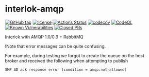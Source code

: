 # interlok-amqp

[![GitHub tag](https://img.shields.io/github/tag/adaptris/interlok-amqp.svg)](https://github.com/adaptris/interlok-amqp/tags)
[![license](https://img.shields.io/github/license/adaptris/interlok-amqp.svg)](https://github.com/adaptris/interlok-amqp/blob/develop/LICENSE)
[![Actions Status](https://github.com/adaptris/interlok-amqp/actions/workflows/gradle-publish.yml/badge.svg)](https://github.com/adaptris/interlok-amqp/actions)
[![codecov](https://codecov.io/gh/adaptris/interlok-amqp/branch/develop/graph/badge.svg)](https://codecov.io/gh/adaptris/interlok-amqp)
[![CodeQL](https://github.com/adaptris/interlok-amqp/workflows/CodeQL/badge.svg)](https://github.com/adaptris/interlok-amqp/security/code-scanning)
[![Known Vulnerabilities](https://snyk.io/test/github/adaptris/interlok-amqp/badge.svg?targetFile=build.gradle)](https://snyk.io/test/github/adaptris/interlok-amqp?targetFile=build.gradle)
[![Closed PRs](https://img.shields.io/github/issues-pr-closed/adaptris/interlok-amqp)](https://github.com/adaptris/interlok-amqp/pulls?q=is%3Apr+is%3Aclosed)

Interlok with AMQP 1.0/0.9 + RabbitMQ

!Note that error messages can be quite confusing.

For example, during testing we forgot to create the queue on the host broker and received the following when attempting to publish

```
SMF AD ack response error [condition = amqp:not-allowed]
```